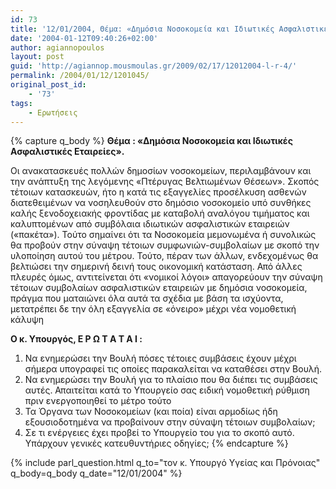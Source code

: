 ```yaml
---
id: 73
title: '12/01/2004, Θέμα: «Δημόσια Νοσοκομεία και Ιδιωτικές Ασφαλιστικές Εταιρείες».'
date: '2004-01-12T09:40:26+02:00'
author: agiannopoulos
layout: post
guid: 'http://agiannop.mousmoulas.gr/2009/02/17/12012004-l-r-4/'
permalink: /2004/01/12/1201045/
original_post_id:
    - '73'
tags:
    - Ερωτήσεις
---
```


{% capture q_body %}
**Θέμα : «Δημόσια Νοσοκομεία και Ιδιωτικές Ασφαλιστικές Εταιρείες».**

Οι ανακατασκευές πολλών δημοσίων νοσοκομείων, περιλαμβάνουν και την ανάπτυξη της λεγόμενης «Πτέρυγας Βελτιωμένων Θέσεων». Σκοπός τέτοιων κατασκευών, ήτο η κατά τις εξαγγελίες προσέλκυση ασθενών διατεθειμένων να νοσηλευθούν στο δημόσιο νοσοκομείο υπό συνθήκες καλής ξενοδοχειακής φροντίδας με καταβολή αναλόγου τιμήματος και καλυπτομένων από συμβόλαια ιδιωτικών ασφαλιστικών  εταιρειών («πακέτα»). Τούτο σημαίνει ότι τα Νοσοκομεία μεμονωμένα ή συνολικώς θα προβούν στην σύναψη τέτοιων συμφωνιών-συμβολαίων με σκοπό την υλοποίηση αυτού του μέτρου. Τούτο, πέραν των άλλων, ενδεχομένως θα βελτιώσει την σημερινή δεινή τους οικονομική κατάσταση. Από άλλες πλευρές όμως, αντιτείνεται ότι «νομικοί λόγοι» απαγορεύουν την σύναψη τέτοιων συμβολαίων ασφαλιστικών εταιρειών με δημόσια νοσοκομεία, πράγμα που ματαιώνει όλα αυτά τα σχέδια με βάση τα ισχύοντα, μετατρέπει δε την όλη εξαγγελία σε «όνειρο» μέχρι νέα νομοθετική κάλυψη

**Ο κ. Υπουργός, Ε Ρ Ω Τ Α Τ Α Ι :**

1. Να ενημερώσει την Βουλή πόσες τέτοιες συμβάσεις έχουν μέχρι σήμερα υπογραφεί τις οποίες παρακαλείται να καταθέσει στην Βουλή. 
1. Να ενημερώσει την Βουλή για το πλαίσιο που θα διέπει τις συμβάσεις αυτές. Απαιτείται κατά το Υπουργείο σας ειδική νομοθετική ρύθμιση πριν ενεργοποιηθεί το μέτρο τούτο
1. Τα Όργανα των Νοσοκομείων (και ποία) είναι αρμοδίως ήδη εξουσιοδοτημένα να προβαίνουν στην σύναψη τέτοιων συμβολαίων;
1. Σε τι ενέργειες έχει προβεί το Υπουργείο του για το σκοπό αυτό. Υπάρχουν γενικές κατευθυντήριες οδηγίες;
{% endcapture %}

{% include parl_question.html q_to="τον κ. Υπουργό Υγείας και Πρόνοιας" q_body=q_body q_date="12/01/2004" %}